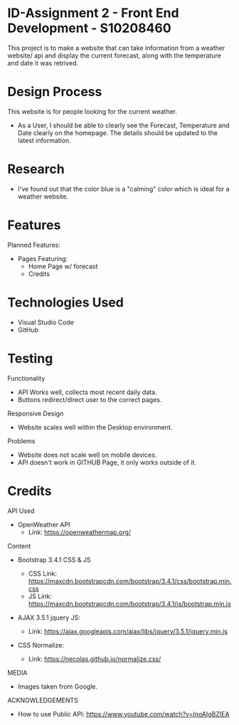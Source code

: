 # ID-Assignment 2 - Front End Development - S10208460

This project is to make a website that can take information from a weather website/ api and display the current forecast, along with the temperature and date it was retrived.
# Design Process

This website is for people looking for the current weather.

- As a User, I should be able to clearly see the Forecast, Temperature and Date clearly on the homepage. The details should be updated to the latest information.
  
# Research
- I've found out that the color blue is a "calming" color which is ideal for a weather website.

# Features
Planned Features:
- Pages Featuring:
  - Home Page w/ forecast
  - Credits

# Technologies Used
- Visual Studio Code
- GitHub

# Testing
Functionality
- API Works well, collects most recent daily data.
- Buttons redirect/direct user to the correct pages.

Responsive Design
- Website scales well within the Desktop environment.

Problems
- Website does not scale well on mobile devices.
- API doesn't work in GITHUB Page, it only works outside of it.

# Credits
API Used
- OpenWeather API
  - Link: https://openweathermap.org/   

Content
- Bootstrap 3.4.1 CSS & JS
  - CSS Link: https://maxcdn.bootstrapcdn.com/bootstrap/3.4.1/css/bootstrap.min.css
  - JS Link: https://maxcdn.bootstrapcdn.com/bootstrap/3.4.1/js/bootstrap.min.js

- AJAX 3.5.1 jquery JS:
  - Link: https://ajax.googleapis.com/ajax/libs/jquery/3.5.1/jquery.min.js

- CSS Normalize:
  - Link: https://necolas.github.io/normalize.css/

MEDIA
- Images taken from Google.

ACKNOWLEDGEMENTS
- How to use Public API: https://www.youtube.com/watch?v=InoAIgBZIEA